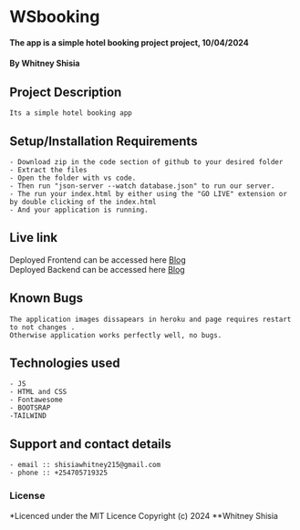 # WSbooking
#### The app is a simple hotel booking project project, 10/04/2024
#### **By Whitney Shisia**
## Project Description
    Its a simple hotel booking app
## Setup/Installation Requirements
    - Download zip in the code section of github to your desired folder
    - Extract the files
    - Open the folder with vs code.
    - Then run "json-server --watch database.json" to run our server.
    - The run your index.html by either using the "GO LIVE" extension or by double clicking of the index.html
    - And your application is running.
       
## Live link
Deployed Frontend can be accessed here [Blog](https://nextblog-k-koech.vercel.app/)  
Deployed Backend can be accessed here [Blog](https://blog-javascript-7c8x.onrender.com)  


## Known Bugs
    The application images dissapears in heroku and page requires restart to not changes .
    Otherwise application works perfectly well, no bugs.

## Technologies used
    - JS
    - HTML and CSS
    - Fontawesome
    - BOOTSRAP
    -TAILWIND

## Support and contact details
    - email :: shisiawhitney215@gmail.com
    - phone :: +254705719325

### License
*Licenced under the MIT Licence
Copyright (c) 2024 **Whitney Shisia